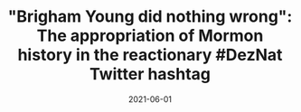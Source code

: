 ---
types: ["publication"]
date: 2021-06-01
layout: publication
publication_types: "conference poster"
title: '"Brigham Young did nothing wrong": The appropriation of Mormon history in the reactionary #DezNat Twitter hashtag'
co-authors: ["Amy Chapman"]
outlets: ["Mormon History Association"]
projects: ["DezNat Twitter hashtag"]
topics: ["Twitter","social media","Mormonism","right-wing Mormonism","Mormonism and the internet"]
methods: ["digital methods","Twitter API","webscraping","qualitative coding"]
link: ""
link_type: "" 
summary: ""
citation: '<strong>Greenhalgh</strong>, S. P., & Chapman, A. L. (2021, June). <em>"Brigham Young did nothing wrong": The appropriation of Mormon history in the reactionary #DezNat Twitter hashtag</em>. Virtual poster presented at the 2021 annual meeting of the Mormon History Association.'
---